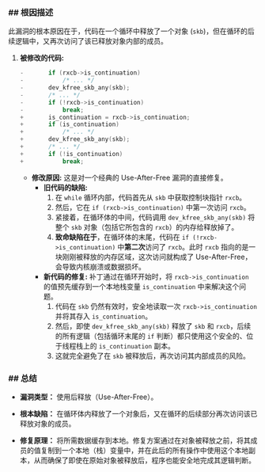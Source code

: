 ### **## 根因描述**

此漏洞的根本原因在于，代码在一个循环中释放了一个对象 (`skb`)，但在循环的后续逻辑中，又再次访问了该已释放对象内部的成员。

1.  **被修改的代码:**
    ```c
    -		if (rxcb->is_continuation)
    -			/* ... */
    -		dev_kfree_skb_any(skb);
    -		/* ... */
    -		if (!rxcb->is_continuation)
    -			break;
    +		is_continuation = rxcb->is_continuation;
    +		if (is_continuation)
    +			/* ... */
    +		dev_kfree_skb_any(skb);
    +		/* ... */
    +		if (!is_continuation)
    +			break;
    ```
    *   **修改原因:** 这是对一个经典的 Use-After-Free 漏洞的直接修复。
        *   **旧代码的缺陷:**
            1.  在 `while` 循环内部，代码首先从 `skb` 中获取控制块指针 `rxcb`。
            2.  然后，它在 `if (rxcb->is_continuation)` 中第一次访问 `rxcb`。
            3.  紧接着，在循环体的中间，代码调用 `dev_kfree_skb_any(skb)` 将整个 `skb` 对象（包括它所包含的 `rxcb`）的内存给释放掉了。
            4.  **致命缺陷在于**，在循环体的末尾，代码在 `if (!rxcb->is_continuation)` 中**第二次**访问了 `rxcb`。此时 `rxcb` 指向的是一块刚刚被释放的内存区域，这次访问就构成了 Use-After-Free，会导致内核崩溃或数据损坏。
        *   **新代码的修复:** 补丁通过在循环开始时，将 `rxcb->is_continuation` 的值预先缓存到一个本地栈变量 `is_continuation` 中来解决这个问题。
            1.  代码在 `skb` 仍然有效时，安全地读取一次 `rxcb->is_continuation` 并将其存入 `is_continuation`。
            2.  然后，即使 `dev_kfree_skb_any(skb)` 释放了 `skb` 和 `rxcb`，后续的所有逻辑（包括循环末尾的 `if` 判断）都只使用这个安全的、位于线程栈上的 `is_continuation` 副本。
            3.  这就完全避免了在 `skb` 被释放后，再次访问其内部成员的风险。

### **## 总结**

*   **漏洞类型：**
    使用后释放（Use-After-Free）。

*   **根本缺陷：**
    在循环体内释放了一个对象后，又在循环的后续部分再次访问该已释放对象的成员。

*   **修复原理：**
    将所需数据缓存到本地。修复方案通过在对象被释放之前，将其成员的值复制到一个本地（栈）变量中，并在此后的所有操作中使用这个本地副本，从而确保了即使在原始对象被释放后，程序也能安全地完成其逻辑判断。